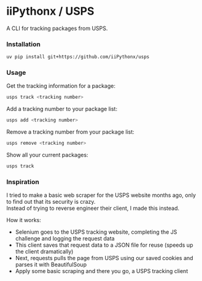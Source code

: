 # iiPythonx / USPS

A CLI for tracking packages from USPS.

### Installation

```sh
uv pip install git+https://github.com/iiPythonx/usps
```

### Usage

Get the tracking information for a package:
```sh
usps track <tracking number>
```

Add a tracking number to your package list:
```sh
usps add <tracking number>
```

Remove a tracking number from your package list:
```sh
usps remove <tracking number>
```

Show all your current packages:
```sh
usps track
```

### Inspiration

I tried to make a basic web scraper for the USPS website months ago, only to find out that its security is crazy.  
Instead of trying to reverse engineer their client, I made this instead.

How it works:
- Selenium goes to the USPS tracking website, completing the JS challenge and logging the request data
- This client saves that request data to a JSON file for reuse (speeds up the client dramatically)
- Next, requests pulls the page from USPS using our saved cookies and parses it with BeautifulSoup
- Apply some basic scraping and there you go, a USPS tracking client
